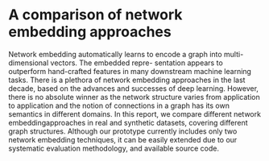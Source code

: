 # A comparison of network embedding approaches

Network embedding automatically learns to encode a graph into multi-dimensional vectors. The embedded repre- sentation appears to outperform hand-crafted features in many downstream machine learning tasks. There is a plethora of network embedding approaches in the last decade, based on the advances and successes of deep learning. However, there is no absolute winner as the network structure varies from application to application and the notion of connections in a graph has its own semantics in different domains. In this report, we compare different network embeddingapproaches in real and synthetic datasets, covering different graph structures. Although our prototype currently includes only two network embedding techniques, it can be easily extended due to our systematic evaluation methodology, and available source code.
